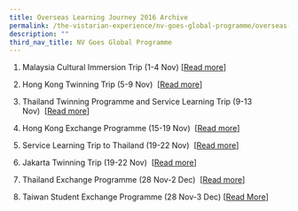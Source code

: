 ```yaml
---
title: Overseas Learning Journey 2016 Archive
permalink: /the-vistarian-experience/nv-goes-global-programme/overseas-learning-journey-2016-archive/
description: ""
third_nav_title: NV Goes Global Programme
---
```

1.  Malaysia Cultural Immersion Trip (1-4 Nov) [[Read more](https://nvmalaysiatrip2016.wordpress.com/)]  
    
2.  Hong Kong Twinning Trip (5-9 Nov)  [[Read more](https://nvhktwinning.wordpress.com/)]  
    
3.  Thailand Twinning Programme and Service Learning Trip (9-13 Nov)  [[Read more](https://nvathletics.tumblr.com/)]  
    
4.  Hong Kong Exchange Programme (15-19 Nov)  [[Read more](https://nvnetball2016.tumblr.com/)]  
    
5.  Service Learning Trip to Thailand (19-22 Nov)  [[Read more](https://nvcombinedugtrip.tumblr.com/)] 
6.  Jakarta Twinning Trip (19-22 Nov)  [[Read more](https://nvjakarta2016.tumblr.com/)]  
    
7.  Thailand Exchange Programme (28 Nov-2 Dec)  [[Read more](https://nvsoccer.wordpress.com/)]   
    
8.  Taiwan Student Exchange Programme (28 Nov-3 Dec) [[Read More](https://nvbasketball.wordpress.com/)]